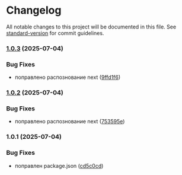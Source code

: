 # Changelog

All notable changes to this project will be documented in this file. See [standard-version](https://github.com/conventional-changelog/standard-version) for commit guidelines.

### [1.0.3](https://github.com/nozloy/sadykoff-cli/compare/v1.0.2...v1.0.3) (2025-07-04)


### Bug Fixes

* поправлено распознование next ([9ffd1f6](https://github.com/nozloy/sadykoff-cli/commit/9ffd1f69b9efca3e1bb1ca783ed1b891147eef14))

### [1.0.2](https://github.com/nozloy/sadykoff-cli/compare/v1.0.1...v1.0.2) (2025-07-04)


### Bug Fixes

* поправлено распознование next ([753595e](https://github.com/nozloy/sadykoff-cli/commit/753595eaf8bbf44b164aab328df51d8114231e9d))

### 1.0.1 (2025-07-04)


### Bug Fixes

* поправлен package.json ([cd5c0cd](https://github.com/nozloy/sadykoff-cli/commit/cd5c0cdfa21c4632696774ed09ea0ae7e8abee50))
